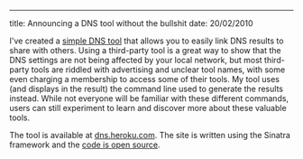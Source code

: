 ---
title: Announcing a DNS tool without the bullshit
date: 20/02/2010

I've created a [simple DNS tool](http://dns.heroku.com/) that allows you to easily link DNS results to share with others. Using a third-party tool is a great way to show that the DNS settings are not being affected by your local network, but most third-party tools are riddled with advertising and unclear tool names, with some even charging a membership to access some of their tools. My tool uses (and displays in the result) the command line used to generate the results instead. While not everyone will be familiar with these different commands, users can still experiment to learn and discover more about these valuable tools.

The tool is available at [dns.heroku.com][1]. The site is written using the Sinatra framework and the [code is open source](http://github.com/jdance/dns-tools).

[1]: http://dns.heroku.com/
